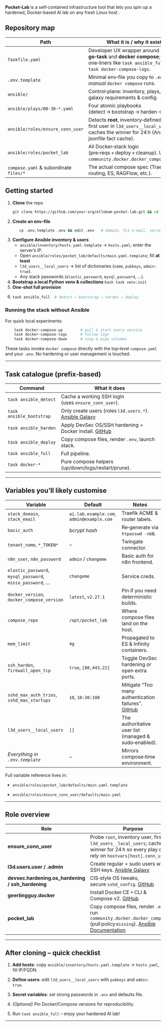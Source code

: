  **Pocket‑Lab**  is a self‑contained infrastructure tool that lets you spin up a hardened, Docker‑based AI lab on any fresh Linux host .

## Repository map

| Path                                 | What it is / why it exists                                                                                                                      |
| ------------------------------------ | ----------------------------------------------------------------------------------------------------------------------------------------------- |
| `Taskfile.yaml`                      | Developer UX wrapper around both **go‑task** and **docker compose**; exposes one‑liners like `task ansible_full` or `task docker-compose-logs`. |
| `.env.template`                      | Minimal env‑file you copy to `.env` for _manual_ `docker compose` runs.                                                                         |
| `ansible/`                           | Control‑plane: inventory, plays, roles, galaxy requirements & config.                                                                           |
| `ansible/plays/00‑30‑*.yaml`         | Four atomic playbooks (detect → bootstrap → harden → deploy).                                                                                   |
| `ansible/roles/ensure_conn_user`     | Detects **root**, inventory‑defined user, or first user in `l3d_users__local_users`, caches the winner for 24 h (Ansible jsonfile fact cache).  |
| `ansible/roles/pocket_lab`           | All Docker‑stack logic (pre‑reqs + deploy + cleanup). Uses `community.docker.docker_compose_v2`.                                                |
| `compose.yaml` & subordinate `files/*` | The actual compose spec (Traefik label routing, ES, RAGFlow, etc.).                                                                             |

## Getting started

1. **Clone** the repo
	```bash
	git clone https://github.com/your‑org/ellebam-pocket-lab.git && cd ellebam-pocket-lab
	```
2. **Create an env‑file**
   ```bash
      cp .env.template .env && edit .env   # domain, TLS e‑mail, secrets …
	```
3. **Configure Ansible inventory & users**
	- `ansible/inventory/hosts.yaml.template` → `hosts.yaml`; enter the server’s IP.
	- Open `ansible/roles/pocket_lab/defaults/main.yaml.template`; fill **at least**
    - `l3d_users__local_users` → list of dictionaries (`name`, `pubkeys`, `admin: true`).
    - Any stack passwords (`elastic_password`, `mysql_password`, …).
4. **Bootstrap a local Python venv & collections**
	   ```bash
	   task venv:init
		```
5. **One‑shot full provision**
6. 
	```bash
	task ansible_full  # detect → bootstrap → harden → deploy
	```

### Running the stack **without** Ansible

For quick local experiments:

```bash
	task docker-compose-up        # pull & start every service
	task docker-compose-logs      # follow logs
	task docker-compose-down      # stop & wipe volumes

```


These tasks invoke `docker compose` directly with the top‑level `compose.yaml` and your `.env`. No hardening or user management is touched.

---

## Task catalogue (prefix‑based)

|Command|What it does|
|---|---|
|`task ansible_detect`|Cache a working SSH login (uses `ensure_conn_user`).|
|`task ansible_bootstrap`|Only create users (roles `l3d.users.*`). [Ansible Galaxy](https://galaxy.ansible.com/ui/repo/published/l3d/users/content/role/user/?utm_source=chatgpt.com)|
|`task ansible_harden`|Apply DevSec OS/SSH hardening + Docker install. [GitHub](https://github.com/dev-sec/ansible-collection-hardening?utm_source=chatgpt.com)|
|`task ansible_deploy`|Copy compose files, render `.env`, launch stack.|
|`task ansible_full`|Full pipeline.|
|`task docker-*`|Pure compose helpers (up/down/logs/restart/prune).|

---

## Variables you’ll likely customise

|Variable|Default|Notes|
|---|---|---|
|`stack_domain`, `stack_email`|`ai.lab.example.com`, `admin@example.com`|Traefik ACME & router labels.|
|`basic_auth`|_bcrypt hash_|Re‑generate via `htpasswd -nbB`.|
|`tenant_name`, `*_TOKEN*`|–|Twingate connector.|
|`n8n_user`, `n8n_password`|`admin` / `changeme`|Basic auth for n8n frontend.|
|`elastic_password`, `mysql_password`, `minio_password`, …|`changeme`|Service creds.|
|`docker_version`, `docker_compose_version`|`latest`, `v2.27.1`|Pin if you need deterministic builds.|
|`compose_repo`|`/opt/pocket_lab`|Where compose files land on the host.|
|`mem_limit`|`4g`|Propagated to ES & Infinity containers.|
|`ssh_harden`, `firewall_open_tcp`|`true`, `[80,443,22]`|Toggle DevSec hardening or open extra ports.|
|`sshd_max_auth_tries`, `sshd_max_startups`|`10`, `10:30:100`|Mitigate “Too many authentication failures”. [GitHub](https://github.com/geerlingguy/ansible-role-docker?utm_source=chatgpt.com)|
|`l3d_users__local_users`|`[]`|The authoritative user list (managed & sudo‑enabled).|
|_Everything in `.env.template`_|–|Mirrors compose‑time environment.|

Full variable reference lives in:

- `ansible/roles/pocket_lab/defaults/main.yaml.template`
    
- `ansible/roles/ensure_conn_user/defaults/main.yaml`
    

---

## Role overview

|Role|Purpose|
|---|---|
|**ensure_conn_user**|Probe `root`, inventory user, first in `l3d_users__local_users`; cache winner for 24 h so every play can rely on `hostvars[host].conn_user`.|
|**l3d.users.user / .admin**|Create regular + sudo users with SSH keys. [Ansible Galaxy](https://galaxy.ansible.com/ui/repo/published/l3d/users/content/role/user/?utm_source=chatgpt.com)|
|**devsec.hardening.os_hardening / ssh_hardening**|CIS‑style OS tweaks, secure `sshd_config`. [GitHub](https://github.com/dev-sec/ansible-collection-hardening?utm_source=chatgpt.com)|
|**geerlingguy.docker**|Install Docker CE + CLI & Compose v2. [GitHub](https://github.com/geerlingguy/ansible-role-docker?utm_source=chatgpt.com)|
|**pocket_lab**|Copy compose files, render `.env`, run `community.docker.docker_compose_v2` (pull policy `missing`). [Ansible Documentation](https://docs.ansible.com/ansible/latest/collections/community/docker/docker_compose_v2_module.html?utm_source=chatgpt.com)|

---

## After cloning – quick checklist

1. **Add hosts**: copy `ansible/inventory/hosts.yaml.template` → `hosts.yaml`, fill IP/FQDN.
    
2. **Define users**: edit `l3d_users__local_users` with `pubkeys` and `admin: true`.
    
3. **Secret variables**: set strong passwords in `.env` and defaults file.
    
4. _(Optional)_ Pin Docker/Compose versions for reproducibility.
    
5. Run `task ansible_full` – enjoy your hardened AI lab!
****